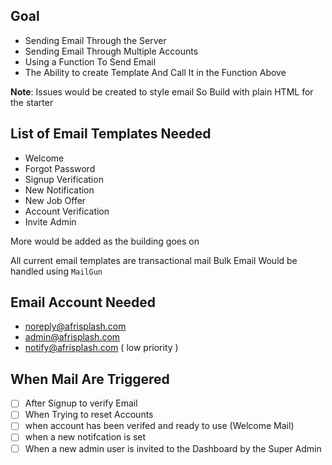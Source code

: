 ## Goal

- Sending Email Through the Server
- Sending Email Through Multiple Accounts
- Using a Function To Send Email
- The Ability to create Template And Call It in the Function Above

**Note**: Issues would be created to style email So Build with plain HTML for the starter

## List of Email Templates Needed

- Welcome
- Forgot Password
- Signup Verification
- New Notification
- New Job Offer
- Account Verification
- Invite Admin

More would be added as the building goes on

All current email templates are transactional mail
Bulk Email Would be handled using `MailGun`

## Email Account Needed

- noreply@afrisplash.com
- admin@afrisplash.com
- notify@afrisplash.com ( low priority )

## When Mail Are Triggered

- [ ] After Signup to verify Email
- [ ] When Trying to reset Accounts
- [ ] when account has been verifed and ready to use (Welcome Mail)
- [ ] when a new notifcation is set
- [ ] When a new admin user is invited to the Dashboard by the Super Admin
